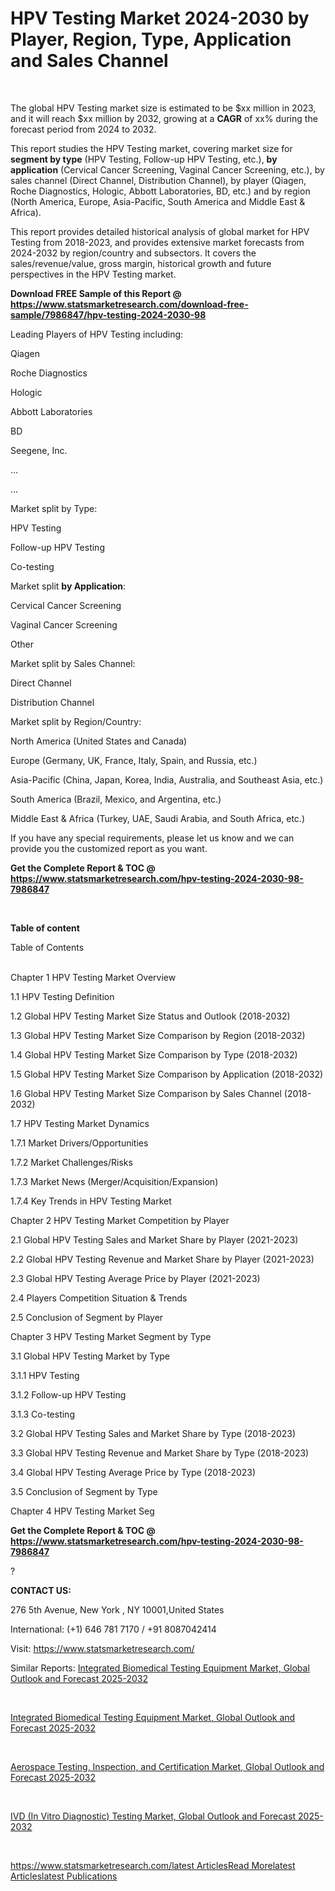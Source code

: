 <h1>HPV Testing Market 2024-2030 by Player, Region, Type, Application and Sales Channel</h1><br/><p>The global HPV Testing market size is estimated to be $xx million in 2023, and it will reach $xx million by 2032, growing at a <strong>CAGR</strong> of xx% during the forecast period from 2024 to 2032.</p>
 
 
 
 <p>This report studies the HPV Testing market, covering market size for <strong>segment by type</strong> (HPV Testing, Follow-up HPV Testing, etc.), <strong>by application</strong> (Cervical Cancer Screening, Vaginal Cancer Screening, etc.), by sales channel (Direct Channel, Distribution Channel), by player (Qiagen, Roche Diagnostics, Hologic, Abbott Laboratories, BD, etc.) and by region (North America, Europe, Asia-Pacific, South America and Middle East & Africa).</p>
 
 
 
 <p>This report provides detailed historical analysis of global market for HPV Testing from 2018-2023, and provides extensive market forecasts from 2024-2032 by region/country and subsectors. It covers the sales/revenue/value, gross margin, historical growth and future perspectives in the HPV Testing market.</p>
 
 
 
 <p><strong>Download FREE Sample of this Report @ <a href="https://www.statsmarketresearch.com/download-free-sample/7986847/hpv-testing-2024-2030-98">https://www.statsmarketresearch.com/download-free-sample/7986847/hpv-testing-2024-2030-98</a></strong></p>
 
 
 
 <p>Leading Players of HPV Testing including:</p>
 
 
 
 <p>Qiagen</p>
 
 
 
 <p>Roche Diagnostics</p>
 
 
 
 <p>Hologic</p>
 
 
 
 <p>Abbott Laboratories</p>
 
 
 
 <p>BD</p>
 
 
 
 <p>Seegene, Inc.</p>
 
 
 
 <p>...</p>
 
 
 
 <p>...</p>
 
 
 
 <p>Market split by Type:</p>
 
 
 
 <p>HPV Testing</p>
 
 
 
 <p>Follow-up HPV Testing</p>
 
 
 
 <p>Co-testing</p>
 
 
 
 <p>Market split <strong>by Application</strong>:</p>
 
 
 
 <p>Cervical Cancer Screening</p>
 
 
 
 <p>Vaginal Cancer Screening</p>
 
 
 
 <p>Other</p>
 
 
 
 <p>Market split by Sales Channel:</p>
 
 
 
 <p>Direct Channel</p>
 
 
 
 <p>Distribution Channel</p>
 
 
 
 <p>Market split by Region/Country:</p>
 
 
 
 <p>North America (United States and Canada)</p>
 
 
 
 <p>Europe (Germany, UK, France, Italy, Spain, and Russia, etc.)</p>
 
 
 
 <p>Asia-Pacific (China, Japan, Korea, India, Australia, and Southeast Asia, etc.)</p>
 
 
 
 <p>South America (Brazil, Mexico, and Argentina, etc.)</p>
 
 
 
 <p>Middle East & Africa (Turkey, UAE, Saudi Arabia, and South Africa, etc.)</p>
 
 
 
 <p>If you have any special requirements, please let us know and we can provide you the customized report as you want.</p>
 
 
 
 <div><b>Get the Complete Report & TOC @ <a href="https://www.statsmarketresearch.com/hpv-testing-2024-2030-98-7986847">https://www.statsmarketresearch.com/hpv-testing-2024-2030-98-7986847</a></b></div>
 
 
 
 <p><br />
 
 <b>Table of content</b></p>
 
 
 
 <p>Table of Contents<br />
 
 <br />
 
 Chapter 1 HPV Testing Market Overview<br />
 
 1.1 HPV Testing Definition<br />
 
 1.2 Global HPV Testing Market Size Status and Outlook (2018-2032)<br />
 
 1.3 Global HPV Testing Market Size Comparison by Region (2018-2032)<br />
 
 1.4 Global HPV Testing Market Size Comparison by Type (2018-2032)<br />
 
 1.5 Global HPV Testing Market Size Comparison by Application (2018-2032)<br />
 
 1.6 Global HPV Testing Market Size Comparison by Sales Channel (2018-2032)<br />
 
 1.7 HPV Testing Market Dynamics<br />
 
 1.7.1 Market Drivers/Opportunities<br />
 
 1.7.2 Market Challenges/Risks<br />
 
 1.7.3 Market News (Merger/Acquisition/Expansion)<br />
 
 1.7.4 Key Trends in HPV Testing Market<br />
 
 Chapter 2 HPV Testing Market Competition by Player<br />
 
 2.1 Global HPV Testing Sales and Market Share by Player (2021-2023)<br />
 
 2.2 Global HPV Testing Revenue and Market Share by Player (2021-2023)<br />
 
 2.3 Global HPV Testing Average Price by Player (2021-2023)<br />
 
 2.4 Players Competition Situation & Trends<br />
 
 2.5 Conclusion of Segment by Player<br />
 
 Chapter 3 HPV Testing Market Segment by Type<br />
 
 3.1 Global HPV Testing Market by Type<br />
 
 3.1.1 HPV Testing<br />
 
 3.1.2 Follow-up HPV Testing<br />
 
 3.1.3 Co-testing<br />
 
 3.2 Global HPV Testing Sales and Market Share by Type (2018-2023)<br />
 
 3.3 Global HPV Testing Revenue and Market Share by Type (2018-2023)<br />
 
 3.4 Global HPV Testing Average Price by Type (2018-2023)<br />
 
 3.5 Conclusion of Segment by Type<br />
 
 Chapter 4 HPV Testing Market Seg</p>
 
 
 
 <div><b>Get the Complete Report & TOC @ <a href="https://www.statsmarketresearch.com/hpv-testing-2024-2030-98-7986847">https://www.statsmarketresearch.com/hpv-testing-2024-2030-98-7986847</a></b></div>
 
 
 
 <p>? </p>
 
 
 
 <p><b>CONTACT US:</b><br />
 
 276 5th Avenue, New York , NY 10001,United States<br />
 
 International: (+1) 646 781 7170 / +91 8087042414<br />
 
 Visit: <a href="https://www.statsmarketresearch.com/">https://www.statsmarketresearch.com/</a><br />
 
 Similar Reports: <a href="https://www.statsmarketresearch.com/hpv-testing-2024-2030-98-7986847">Integrated Biomedical Testing Equipment Market, Global Outlook and Forecast 2025-2032</a><br />
 
 <br />
 
 <a href="https://www.statsmarketresearch.com/hpv-testing-2024-2030-98-7986847">Integrated Biomedical Testing Equipment Market, Global Outlook and Forecast 2025-2032</a><br />
 
 <br />
 
 <a href="https://www.statsmarketresearch.com/hpv-testing-2024-2030-98-7986847">Aerospace Testing, Inspection, and Certification Market, Global Outlook and Forecast 2025-2032</a><br />
 
 <br />
 
 <a href="https://www.statsmarketresearch.com/hpv-testing-2024-2030-98-7986847">IVD (In Vitro Diagnostic) Testing Market, Global Outlook and Forecast 2025-2032</a><br />
 
 <br />
 
 <a href="https://gyeongbokgung.com">https://www.statsmarketresearch.com/</a><a href="https://hallyeomaritime.com">latest Articles</a><a href="https://jingwansa.com">Read More</a><a href="https://nguoiviet.jp/">latest Articles</a><a href="https://www.intelmarketresearch.com/">latest Publications</a></p>